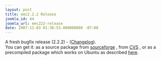 ```yaml
---
layout: post
title: emc2.2.2 Release
joomla_id: 44
joomla_url: emc222-release
date: 2007-12-03 01:30:53.000000000 -07:00
---
```

A fresh bugfix release (2.2.2) - (<a target="_blank" href="http://sourceforge.net/project/shownotes.php?release_id=558818&amp;group_id=6744">Changelog</a>). <br />You can get it: as a source package from <a target="_blank" href="http://prdownloads.sourceforge.net/emc/emc2.2.2.tar.gz?download">sourceforge</a> , from <a target="_blank" href="http://wiki.linuxcnc.org/cgi-bin/emcinfo.pl?Installing_EMC2">CVS</a> , or as a precompiled package which works on Ubuntu as described <a href="content/view/2/4/lang,en/">here</a>. 
